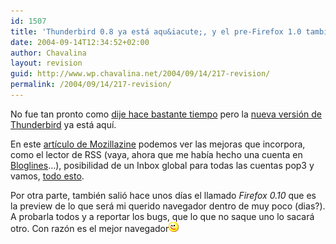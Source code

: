 ```yaml
---
id: 1507
title: 'Thunderbird 0.8 ya está aqu&iacute;, y el pre-Firefox 1.0 también'
date: 2004-09-14T12:34:52+02:00
author: Chavalina
layout: revision
guid: http://www.wp.chavalina.net/2004/09/14/217-revision/
permalink: /2004/09/14/217-revision/
---
```

No fue tan pronto como <a href="http://www.chavalina.net/comentar.php?idpost=168&#038;q=" target="_blank">dije hace bastante tiempo</a> pero la <a href="http://www.mozilla.org/products/thunderbird/" target="_blank">nueva versi&oacute;n de Thunderbird</a> ya está aqu&iacute;.

En este <a href="http://www.mozillazine.org/talkback.html?article=5270" target="_blank">art&iacute;culo de Mozillazine</a> podemos ver las mejoras que incorpora, como el lector de RSS (vaya, ahora que me hab&iacute;a hecho una cuenta en <a href="http://bloglines.com/" target="_blank">Bloglines</a>…), posibilidad de un Inbox global para todas las cuentas pop3 y vamos, <a href="http://www.mozilla.org/products/thunderbird/releases/" target="_blank">todo esto</a>.

Por otra parte, también sali&oacute; hace unos d&iacute;as el llamado _Firefox 0.10_ que es la preview de lo que será mi querido navegador dentro de muy poco (dias?). A probarla todos y a reportar los bugs, que lo que no saque uno lo sacará otro. Con raz&oacute;n es el mejor navegador![emo](/imagenes/emoticonos/guino.gif)